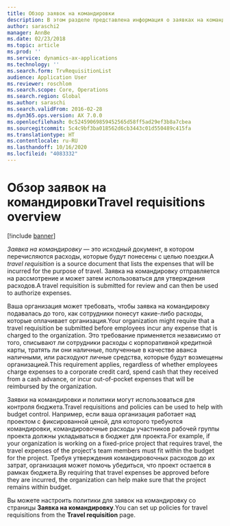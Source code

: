```yaml
---
title: Обзор заявок на командировки
description: В этом разделе представлена информация о заявках на командировку. В заявке на командировку указываются расходы, которые будут понесены с целью поездки.
author: saraschi2
manager: AnnBe
ms.date: 02/23/2018
ms.topic: article
ms.prod: ''
ms.service: dynamics-ax-applications
ms.technology: ''
ms.search.form: TrvRequisitionList
audience: Application User
ms.reviewer: roschlom
ms.search.scope: Core, Operations
ms.search.region: Global
ms.author: saraschi
ms.search.validFrom: 2016-02-28
ms.dyn365.ops.version: AX 7.0.0
ms.openlocfilehash: 0c52459069859452565d58ff5ad29ef3b8a7cbea
ms.sourcegitcommit: 5c4c9bf3ba018562d6cb3443c01d550489c415fa
ms.translationtype: HT
ms.contentlocale: ru-RU
ms.lasthandoff: 10/16/2020
ms.locfileid: "4083332"
---
```

# <a name="travel-requisitions-overview"></a><span data-ttu-id="bd4c6-104">Обзор заявок на командировки</span><span class="sxs-lookup"><span data-stu-id="bd4c6-104">Travel requisitions overview</span></span>

[!include [banner](../includes/banner.md)]

<span data-ttu-id="bd4c6-105">*Заявка на командировку* — это исходный документ, в котором перечисляются расходы, которые будут понесены с целью поездки.</span><span class="sxs-lookup"><span data-stu-id="bd4c6-105">A *travel requisition* is a source document that lists the expenses that will be incurred for the purpose of travel.</span></span> <span data-ttu-id="bd4c6-106">Заявка на командировку отправляется на рассмотрение и может затем использоваться для утверждения расходов.</span><span class="sxs-lookup"><span data-stu-id="bd4c6-106">A travel requisition is submitted for review and can then be used to authorize expenses.</span></span>

<span data-ttu-id="bd4c6-107">Ваша организация может требовать, чтобы заявка на командировку подавалась до того, как сотрудники понесут какие-либо расходы, которые оплачивает организация.</span><span class="sxs-lookup"><span data-stu-id="bd4c6-107">Your organization might require that a travel requisition be submitted before employees incur any expense that is charged to the organization.</span></span> <span data-ttu-id="bd4c6-108">Это требование применяется независимо от того, списывают ли сотрудники расходы с корпоративной кредитной карты, тратять ли они наличные, полученные в качестве аванса наличными, или расходуют личные средства, которые будут возмещены организацией.</span><span class="sxs-lookup"><span data-stu-id="bd4c6-108">This requirement applies, regardless of whether employees charge expenses to a corporate credit card, spend cash that they received from a cash advance, or incur out-of-pocket expenses that will be reimbursed by the organization.</span></span>

<span data-ttu-id="bd4c6-109">Заявки на командировки и политики могут использоваться для контроля бюджета.</span><span class="sxs-lookup"><span data-stu-id="bd4c6-109">Travel requisitions and policies can be used to help with budget control.</span></span> <span data-ttu-id="bd4c6-110">Например, если ваша организация работает над проектом с фиксированной ценой, для которого требуются командировки, командировочные расходы участников рабочей группы проекта должны укладываться в бюджет для проекта.</span><span class="sxs-lookup"><span data-stu-id="bd4c6-110">For example, if your organization is working on a fixed-price project that requires travel, the travel expenses of the project's team members must fit within the budget for the project.</span></span> <span data-ttu-id="bd4c6-111">Требуя утверждения командировочных расходов до их затрат, организация может помочь убедиться, что проект остается в рамках бюджета.</span><span class="sxs-lookup"><span data-stu-id="bd4c6-111">By requiring that travel expenses be approved before they are incurred, the organization can help make sure that the project remains within budget.</span></span>

<span data-ttu-id="bd4c6-112">Вы можете настроить политики для заявок на командировку со страницы **Заявка на командировку**.</span><span class="sxs-lookup"><span data-stu-id="bd4c6-112">You can set up policies for travel requisitions from the **Travel requisition** page.</span></span>
